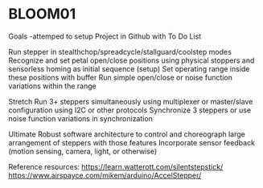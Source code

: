 # BLOOM01

Goals -attemped to setup Project in Github with To Do List

  Run stepper in stealthchop/spreadcycle/stallguard/coolstep modes
  Recognize and set petal open/close positions using physical stoppers and sensorless homing as initial sequence (setup)
  Set operating range inside these positions with buffer
  Run simple open/close or noise function variations within the range

Stretch
  Run 3+ steppers simultaneously using multiplexer or master/slave configuration using I2C or other protocols
  Synchronize 3 steppers or use noise function variations in synchronization

Ultimate
  Robust software architecture to control and choreograph large arrangement of steppers with those features
  Incorporate sensor feedback (motion sensing, camera, light, or otherwise)


Reference resources:
https://learn.watterott.com/silentstepstick/
https://www.airspayce.com/mikem/arduino/AccelStepper/
